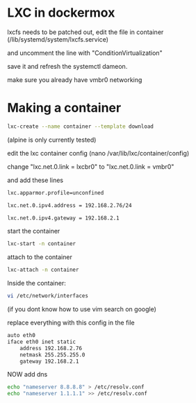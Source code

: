 # LXC in dockermox
lxcfs needs to be patched out, edit the file in container (/lib/systemd/system/lxcfs.service)

and uncomment the line with "ConditionVirtualization"

save it and refresh the systemctl dameon.


make sure you already have vmbr0 networking 


# Making a container

```bash
lxc-create --name container --template download
```

(alpine is only currently tested)

edit the lxc container config (nano /var/lib/lxc/container/config)

change "lxc.net.0.link = lxcbr0" to "lxc.net.0.link = vmbr0"

and add these lines
```bash
lxc.apparmor.profile=unconfined

lxc.net.0.ipv4.address = 192.168.2.76/24

lxc.net.0.ipv4.gateway = 192.168.2.1
```

start the container

```bash
lxc-start -n container
```

attach to the container

```bash
lxc-attach -n container
```

Inside the container:

```bash
vi /etc/network/interfaces
```

(if you dont know how to use vim search on google)

replace everything with this config in the file

```bash
auto eth0
iface eth0 inet static
    address 192.168.2.76
    netmask 255.255.255.0
    gateway 192.168.2.1
```

NOW add dns

```bash
echo "nameserver 8.8.8.8" > /etc/resolv.conf
echo "nameserver 1.1.1.1" >> /etc/resolv.conf
```
